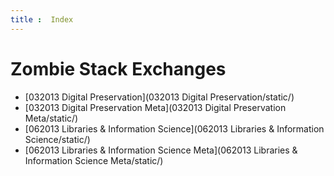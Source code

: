 ```yaml
---
title :  Index
---
```


Zombie Stack Exchanges
======================

* [032013 Digital Preservation](032013 Digital Preservation/static/)
* [032013 Digital Preservation Meta](032013 Digital Preservation Meta/static/)
* [062013 Libraries & Information Science](062013 Libraries & Information Science/static/)
* [062013 Libraries & Information Science Meta](062013 Libraries & Information Science Meta/static/)
